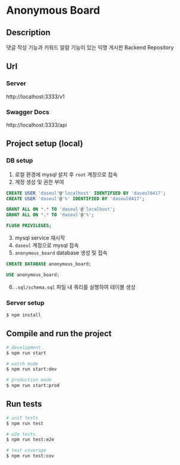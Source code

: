 # Anonymous Board

## Description

댓글 작성 기능과 키워드 알람 기능이 있는 익명 게시판 Backend Repository

## Url
### Server
http://localhost:3333/v1
### Swagger Docs
http://localhost:3333/api

## Project setup (local)
### DB setup
1. 로컬 환경에 mysql 설치 후 `root` 계정으로 접속
2. 계정 생성 및 권한 부여
```sql
CREATE USER 'daseul'@'localhost' IDENTIFIED BY 'daseul0417';
CREATE USER 'daseul'@'%' IDENTIFIED BY 'daseul0417';

GRANT ALL ON *.* TO 'daseul'@'localhost';
GRANT ALL ON *.* TO 'daseul'@'%';

FLUSH PRIVILEGES;
```
3. mysql service 재시작
4. `daseul` 계정으로 mysql 접속
5. `anonymous_board` database 생성 및 접속
```sql
CREATE DATABASE anonymous_board;

USE anonymous_board;
```
6. `.sql/schema.sql` 파일 내 쿼리를 실행하여 테이블 생성

### Server setup
```bash
$ npm install
```

## Compile and run the project

```bash
# development
$ npm run start

# watch mode
$ npm run start:dev

# production mode
$ npm run start:prod
```

## Run tests

```bash
# unit tests
$ npm run test

# e2e tests
$ npm run test:e2e

# test coverage
$ npm run test:cov
```
